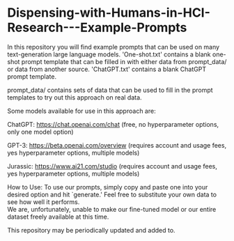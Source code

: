# Dispensing-with-Humans-in-HCI-Research---Example-Prompts
In this repository you will find example prompts that can be used on many text-generation large language models. 
'One-shot.txt' contains a blank one-shot prompt template that can be filled in with either data from prompt_data/ or data from another source.
'ChatGPT.txt' contains a blank ChatGPT prompt template.

prompt_data/ contains sets of data that can be used to fill in the prompt templates to try out this approach on real data.

Some models available for use in this approach are:

ChatGPT:
https://chat.openai.com/chat
(free, no hyperparameter options, only one model option)

GPT-3:
https://beta.openai.com/overview
(requires account and usage fees, yes hyperparameter options, multiple models)

Jurassic:
https://www.ai21.com/studio
(requires account and usage fees, yes hyperparameter options, multiple models)

How to Use:
To use our prompts, simply copy and paste one into your desired option and hit `generate.' 
Feel free to substitute your own data to see how well it performs.  
We are, unfortunately, unable to make our fine-tuned model or our entire dataset freely available at this time.

This repository may be periodically updated and added to.
